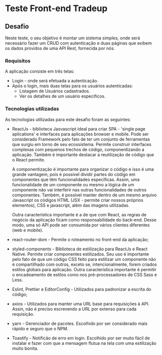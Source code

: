 # Teste Front-end Tradeup

## Desafio

Neste teste, o seu objetivo é montar um sistema simples, onde será necessário fazer um CRUD com autenticação e duas páginas que exibem os dados providos de uma API Rest, fornecida por nós.

### Requisitos

A aplicação consiste em três telas:

- Login - onde será efetuada a autenticação.
- Após o login, mais duas telas para os usuários autenticadas:
  - Listagem de Usuários cadastrados.
  - Ver os detalhes de um usuário específicos.

### Tecnologias utilizadas

As tecnologias utilizadas para este desafio foram as seguintes:

- ReactJs - biblioteca Jasvascript ideal para criar SPA - 'single page aplications' e interfaces para aplicações browser e mobile. Pode ser considerado Framework pelo fato de ter um conjunto de ferramentas que surgiu em torno de seu ecossistema. Permite construir interfaces complexas com pequenos trechos de código, componentizando a aplicação. Também é importante destacar a reutilização de código que o React permite.

  A componentização é importante para organizar o código e isso é uma grande vantagem, pois é possível dividir partes do código em componentes que têm funcionalidades específicas. Assim, uma funcionalidade de um componente ou mesmo a lógica de um componente não vai interferir nas outras funcionalidades de outros componentes.
  Também, é possível manter dentro de um mesmo arquivo Javascript os códigos HTML (JSX - permite criar nossos próprios elementos), CSS e javascript, além das imagens utilizadas.

  Outra característica importante é a de que com React, as regras de negócio da aplicação ficam como responsabilidade do back-end. Desse modo, uma só API pode ser consumida por vários clientes diferentes (web e mobile).

- react-router-dom - Permite o roteamento no front-end da aplicação;

- styled-components - Biblioteca de estilização para ReactJs e React Native. Permite criar componentes estilizados. Seu uso é importante pelo fato de que um código CSS feito para estilizar um componente não é compartilhado com outros, exceto se, intencionalmente, forem criados estilos globais para aplicação.
  Outra característica importante é permitir o encadeamento de estilos como nos pré-processadores de CSS Sass e Less.

- Eslint, Prettier e EditorConfig - Utilizados para padronizar a escrita do código;

- axios - Utilizados para manter uma URL base para requisições à API. Assin, não é preciso escrevendo a URL por extenso para cada requisição.

- yarn - Gerenciador de pacotes. Escolhido por ser considerado mais rápido e seguro que o NPM.

- Toastify - Notificão de erro em login. Escolhido por ser muito fácil de instalar e fazer com que a mensagem flutua na tela com uma estilização muito bonita.
